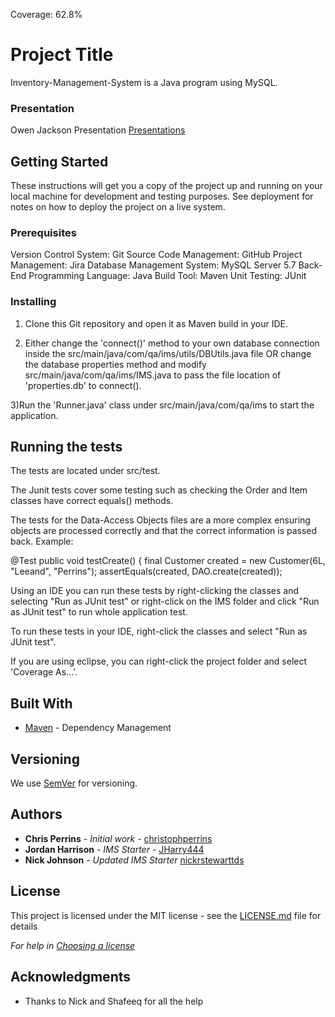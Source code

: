 Coverage: 62.8%
# Project Title

Inventory-Management-System is a Java program using MySQL.

### Presentation

Owen Jackson Presentation [Presentations](https://qalearning.sharepoint.com/:p:/r/sites/20AugSDET2-Comms-TeamAir/_layouts/15/Doc.aspx?sourcedoc=%7B5B3A8409-469D-4245-BD63-C8C7535D28B6%7D&file=IMS%20project.pptx&action=edit&mobileredirect=true)

## Getting Started

These instructions will get you a copy of the project up and running on your local machine for development and testing purposes. See deployment for notes on how to deploy the project on a live system.

### Prerequisites

Version Control System: Git 
Source Code Management: GitHub 
Project Management: Jira 
Database Management System: MySQL Server 5.7 
Back-End Programming Language: Java 
Build Tool: Maven Unit Testing: JUnit

### Installing

1) Clone this Git repository and open it as Maven build in your IDE.

2) Either change the 'connect()' method to your own database connection inside the src/main/java/com/qa/ims/utils/DBUtils.java file OR change the database properties method and modify src/main/java/com/qa/ims/IMS.java to pass the file location of 'properties.db' to connect().

3)Run the 'Runner.java' class under src/main/java/com/qa/ims to start the application.

## Running the tests

The tests are located under src/test.

The Junit tests cover some testing such as checking the Order and Item classes have correct equals() methods.
  
The tests for the Data-Access Objects files are a more complex ensuring objects are 
processed correctly and that the correct information is passed back. Example:

@Test
	public void testCreate() {
		final Customer created = new Customer(6L, "Leeand", "Perrins");
		assertEquals(created, DAO.create(created));  
  
Using an IDE you can run these tests by right-clicking the classes and selecting "Run as JUnit test" or right-click
on the IMS folder and click "Run as JUnit test" to run whole application test.

To run these tests in your IDE, right-click the classes and select "Run as JUnit test".  
  
If you are using eclipse, you can right-click the project folder and select 'Coverage As...'.


## Built With

* [Maven](https://maven.apache.org/) - Dependency Management

## Versioning

We use [SemVer](http://semver.org/) for versioning.

## Authors

* **Chris Perrins** - *Initial work* - [christophperrins](https://github.com/christophperrins)
* **Jordan Harrison** - *IMS Starter* - 
[JHarry444](https://github.com/JHarry444/IMS-Starter)
* **Nick Johnson** - *Updated IMS Starter* 
[nickrstewarttds](https://github.com/nickrstewarttds/IMS-Starter)

## License

This project is licensed under the MIT license - see the [LICENSE.md](LICENSE.md) file for details 

*For help in [Choosing a license](https://choosealicense.com/)*

## Acknowledgments

* Thanks to Nick and Shafeeq for all the help


